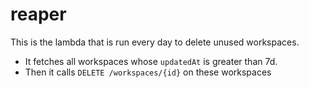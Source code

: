 # reaper

This is the lambda that is run every day to delete unused workspaces.

- It fetches all workspaces whose `updatedAt` is greater than 7d.
- Then it calls `DELETE /workspaces/{id}` on these workspaces
